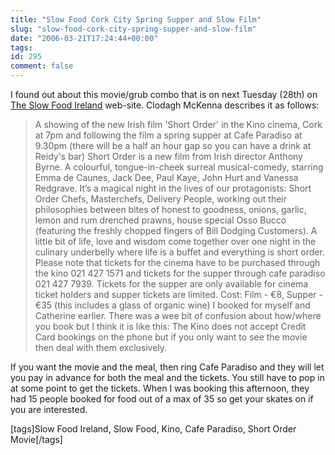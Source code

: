 ```yaml
---
title: "Slow Food Cork City Spring Supper and Slow Film"
slug: "slow-food-cork-city-spring-supper-and-slow-film"
date: "2006-03-21T17:24:44+00:00"
tags:
id: 295
comment: false
---
```


I found out about this movie/grub combo that is on next Tuesday (28th) on [The Slow Food Ireland](http://www.slowfoodireland.com/events-page23713.html) web-site. Clodagh McKenna describes it as follows:
> A showing of the new Irish film 'Short Order' in the Kino cinema, Cork at 7pm and following the film a spring supper at Cafe Paradiso at 9.30pm (there will be a half an hour gap so you can have a drink at Reidy's bar)
> Short Order is a new film from Irish director Anthony Byrne. A colourful, tongue-in-cheek surreal musical-comedy, starring Emma de Caunes, Jack Dee, Paul Kaye, John Hurt and Vanessa Redgrave. It’s a magical night in the lives of our protagonists: Short Order Chefs, Masterchefs, Delivery People, working out their philosophies between bites of honest to goodness, onions, garlic, lemon and rum drenched prawns, house special Osso Bucco (featuring the freshly chopped fingers of Bill Dodging Customers). A little bit of life, love and wisdom come together over one night in the culinary underbelly where life is a buffet and everything is short order.
> Please note that tickets for the cinema have to be purchased through the kino 021 427 1571 and tickets for the supper through cafe paradiso 021 427 7939\. Tickets for the supper are only available for cinema ticket holders and supper tickets are limited.  Cost: Film - €8, Supper - €35 (this includes a glass of organic wine)
I booked for myself and Catherine earlier. There was a wee bit of confusion about how/where you book but I think it is like this: The Kino does not accept Credit Card bookings on the phone but if you only want to see the movie then deal with them exclusively.

If you want the movie and the meal, then ring Cafe Paradiso and they will let you pay in advance for both the meal and the tickets. You still have to pop in at some point to get the tickets. When I was booking this afternoon, they had 15 people booked for food out of a max of 35 so get your skates on if you are interested.

[tags]Slow Food Ireland, Slow Food, Kino, Cafe Paradiso, Short Order Movie[/tags]
